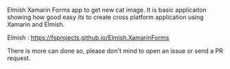 Elmish Xamarin Forms app to get new cat image. It is basic applicaiton showing how good easy its to create cross platform application using Xamarin and Elmish. 

Elmish : https://fsprojects.github.io/Elmish.XamarinForms

There is more can done so, please don't mind to open an issue or send a PR request.